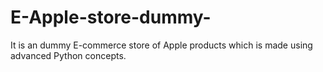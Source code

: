 # E-Apple-store-dummy-
It is an dummy E-commerce store of Apple products which is made using advanced Python concepts.
